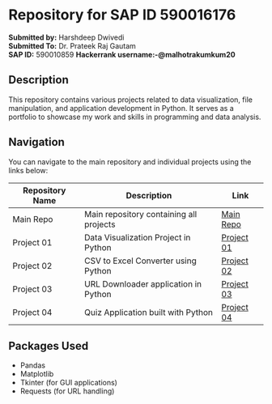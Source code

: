 # Repository for SAP ID 590016176

**Submitted by:** Harshdeep Dwivedi  
**Submitted To:** Dr. Prateek Raj Gautam  
**SAP ID:** 590010859
**Hackerrank username:-@malhotrakumkum20**

## Description

This repository contains various projects related to data visualization, file manipulation, and application development in Python. It serves as a portfolio to showcase my work and skills in programming and data analysis.

## Navigation

You can navigate to the main repository and individual projects using the links below:

| Repository Name | Description                             | Link                                                                                |
| --------------- | --------------------------------------- | ----------------------------------------------------------------------------------- |
| Main Repo       | Main repository containing all projects | [Main Repo](https://github.com/KumkumMalhotra/590016176)                            |
| Project 01      | Data Visualization Project in Python    | [Project 01](https://github.com/KumkumMalhotra/Python01-Data-Visualization-Project) |
| Project 02      | CSV to Excel Converter using Python     | [Project 02](https://github.com/KumkumMalhotra/Python02-CSV-to-EXCEL)               |
| Project 03      | URL Downloader application in Python    | [Project 03](https://github.com/KumkumMalhotra/Python03_url_downloader)             |
| Project 04      | Quiz Application built with Python      | [Project 04](https://github.com/KumkumMalhotra/Python04-Quiz_Application)           |

## Packages Used

- Pandas
- Matplotlib
- Tkinter (for GUI applications)
- Requests (for URL handling)
